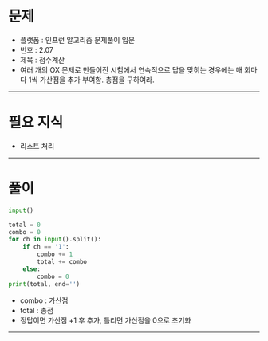 # 문제
- 플랫폼 : 인프런 알고리즘 문제풀이 입문
- 번호 : 2.07
- 제목 : 점수계산
- 여러 개의 OX 문제로 만들어진 시험에서 연속적으로 답을 맞히는 경우에는 매 회마다 1씩 가산점을 추가 부여함. 총점을 구하여라.

---

# 필요 지식
- 리스트 처리

---

# 풀이
```python
input()

total = 0
combo = 0
for ch in input().split():
    if ch == '1':
        combo += 1
        total += combo
    else:
        combo = 0
print(total, end='')
```
- combo : 가산점
- total : 총점
- 정답이면 가산점 +1 후 추가, 틀리면 가산점을 0으로 초기화

---
